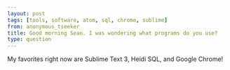 ```yaml
---
layout: post
tags: [tools, software, atom, sql, chrome, sublime]
from: anonymous_tseeker
title: Good morning Sean. I was wondering what programs do you use?
type: question
---
```

My favorites right now are Sublime Text 3, Heidi SQL, and Google Chrome!
